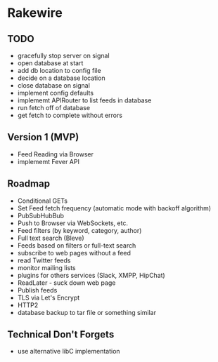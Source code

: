 # Rakewire

## TODO
 - gracefully stop server on signal
 - open database at start
 - add db location to config file
 - decide on a database location
 - close database on signal
 - implement config defaults
 - implememt APIRouter to list feeds in database
 - run fetch off of database
 - get fetch to complete without errors

## Version 1 (MVP)

 - Feed Reading via Browser
 - implememt Fever API

## Roadmap

 - Conditional GETs
 - Set Feed fetch frequency (automatic mode with backoff algorithm)
 - PubSubHubBub
 - Push to Browser via WebSockets, etc.
 - Feed filters (by keyword, category, author)
 - Full text search (Bleve)
 - Feeds based on filters or full-text search
 - subscribe to web pages without a feed
 - read Twitter feeds
 - monitor mailing lists
 - plugins for others services (Slack, XMPP, HipChat)
 - ReadLater - suck down web page
 - Publish feeds
 - TLS via Let's Encrypt
 - HTTP2
 - database backup to tar file or something similar

## Technical Don't Forgets
 - use alternative libC implementation
